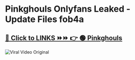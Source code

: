 
 # Pinkghouls Onlyfans Leaked - Update Files fob4a

## <h2><a href="https://clipsfans.com/Pinkghouls&ref=git">🔗 Click to LINKS ⏩⏩ 👉 🟢 Pinkghouls </a></h2>

<a href="https://clipsfans.com/Pinkghouls&ref=git" rel="nofollow" data-target="animated-image.originalLink"><img src="https://i.ibb.co.com/xMMVF88/686577567.gif" alt="Viral Video Original" style="max-width: 100%; display: inline-block;" data-target="animated-image.originalImage"></a>

